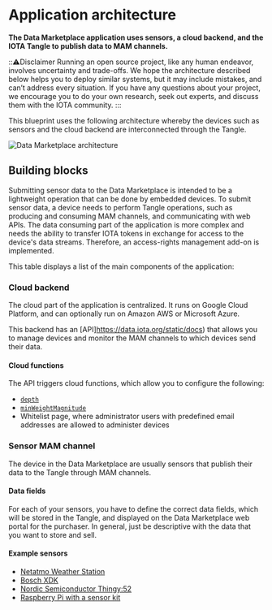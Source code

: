 # Application architecture

**The Data Marketplace application uses sensors, a cloud backend, and the IOTA Tangle to publish data to MAM channels.**

:::warning:Disclaimer
Running an open source project, like any human endeavor, involves uncertainty and trade-offs. We hope the architecture described below helps you to deploy similar systems, but it may include mistakes, and can’t address every situation. If you have any questions about your project, we encourage you to do your own research, seek out experts, and discuss them with the IOTA community.
:::

This blueprint uses the following architecture whereby the devices such as sensors and the cloud backend are interconnected through the Tangle.

![Data Marketplace architecture](/img/blueprints/data-marketplace-architecture.png)

## Building blocks

Submitting sensor data to the Data Marketplace is intended to be a lightweight operation that can be done by embedded devices. To submit sensor data, a device needs to perform Tangle operations, such as producing and consuming MAM channels, and communicating with web APIs. The data consuming part of the application is more complex and needs the ability to transfer IOTA tokens in exchange for access to the device's data streams. Therefore, an access-rights management add-on is implemented.

This table displays a list of the main components of the application:

### Cloud backend

The cloud part of the application is centralized. It runs on Google Cloud Platform, and can optionally run on Amazon AWS or Microsoft Azure.

This backend has an [API]https://data.iota.org/static/docs) that allows you to manage devices and monitor the MAM channels to which devices send their data.

#### Cloud functions

The API triggers cloud functions, which allow you to configure the following:

- [`depth`](root://getting-started/1.1/first-steps/sending-transactions.md#choosing-a-depth)
- [`minWeightMagnitude`](root://getting-started/1.1/first-steps/sending-transactions.md#doing-proof-of-work)
- Whitelist page, where administrator users with predefined email addresses are allowed to administer devices

### Sensor MAM channel

The device in the Data Marketplace are usually sensors that publish their data to the Tangle through MAM channels.

#### Data fields

For each of your sensors, you have to define the correct data fields, which will be stored in the Tangle, and displayed on the Data Marketplace web portal for the purchaser. In general, just be descriptive with the data that you want to store and sell.
 
#### Example sensors

- [Netatmo Weather Station](https://www.netatmo.com/en-us/weather)
- [Bosch XDK](https://xdk.bosch-connectivity.com/) 
- [Nordic Semiconductor Thingy:52](https://www.nordicsemi.com/Software-and-Tools/Development-Tools/Nordic-Thingy-52-App)
- [Raspberry Pi with a sensor kit](https://www.adafruit.com/product/2733) 


